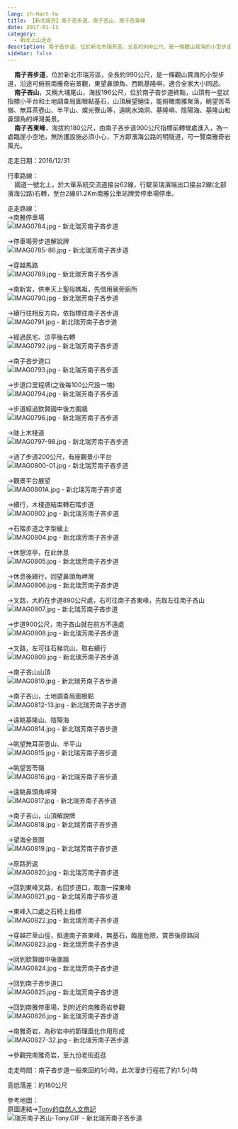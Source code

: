```yaml
---
lang: zh-Hant-tw
title: 【新北瑞芳】南子吝步道、南子吝山、南子吝東峰
date: 2017-01-13
category: 
  - 新北上山走走
description: 南子吝步道，位於新北市瑞芳區，全長約990公尺，是一條觀山賞海的小型步道，沿途可俯視南雅奇岩景觀，東望鼻頭角、西眺基隆嶼，適合全家大小同遊。 南子吝山，又稱大埔尾山，海拔196公尺，位於南子吝步道終點，山頂有一星狀指標小平台和土地調查局圖根點基石，山頂展望絕佳，能俯瞰南雅聚落，眺望苦苓嶺、無耳茶壺山、半平山、燦光寮山等，遠眺水湳洞、基隆嶼、陰陽海、基隆山和鼻頭角的岬灣美景。 南子吝東峰，海拔約180公尺，由南子吝步道900公尺指標前轉彎處進入，為一處臨崖小空地，無防護設施必須小心，下方即濱海公路的明隧道，可一覽南雅奇岩風光。
sidebar: false
---
```


    **南子吝步道**，位於新北市瑞芳區，全長約990公尺，是一條觀山賞海的小型步道，沿途可俯視南雅奇岩景觀，東望鼻頭角、西眺基隆嶼，適合全家大小同遊。  
    **南子吝山**，又稱大埔尾山，海拔196公尺，位於南子吝步道終點，山頂有一星狀指標小平台和土地調查局圖根點基石，山頂展望絕佳，能俯瞰南雅聚落，眺望苦苓嶺、無耳茶壺山、半平山、燦光寮山等，遠眺水湳洞、基隆嶼、陰陽海、基隆山和鼻頭角的岬灣美景。  
    **南子吝東峰**，海拔約180公尺，由南子吝步道900公尺指標前轉彎處進入，為一處臨崖小空地，無防護設施必須小心，下方即濱海公路的明隧道，可一覽南雅奇岩風光。

走走日期：2016/12/31

行車路線：  
    國道一號北上，於大華系統交流道接台62線，行駛至瑞濱端出口接台2線(北部濱海公路)右轉，至台2線81.2Km南雅公車站牌旁停車場停車。

走走路線：  
→南雅停車場  
![IMAG0784.jpg - 新北瑞芳南子吝步道](image/1150310018_l.jpg)

→停車場旁步道解說牌  
![IMAG0785-86.jpg - 新北瑞芳南子吝步道](image/1150307533_l.jpg)

→穿越馬路  
![IMAG0789.jpg - 新北瑞芳南子吝步道](image/1150308415_l.jpg)

→南新宮，供奉天上聖母媽祖，先借用廟旁廁所  
![IMAG0790.jpg - 新北瑞芳南子吝步道](image/1150309617_l.jpg)

→續行往相反方向，依指標往南子吝步道  
![IMAG0791.jpg - 新北瑞芳南子吝步道](image/1150309818_l.jpg)

→經過民宅、涼亭後右轉  
![IMAG0792.jpg - 新北瑞芳南子吝步道](image/1150309618_l.jpg)

→南子吝步道口  
![IMAG0793.jpg - 新北瑞芳南子吝步道](image/1150308720_l.jpg)

→步道口里程牌(之後每100公尺設一塊)  
![IMAG0794.jpg - 新北瑞芳南子吝步道](image/1150308416_l.jpg)

→步道經過欽賢國中後方圍牆  
![IMAG0796.jpg - 新北瑞芳南子吝步道](image/1150309103_l.jpg)

→陡上木棧道  
![IMAG0797-98.jpg - 新北瑞芳南子吝步道](image/1150308530_l.jpg)

→過了步道200公尺，有座觀景小平台  
![IMAG0800-01.jpg - 新北瑞芳南子吝步道](image/1150307534_l.jpg)

→觀景平台展望  
![IMAG0801A.jpg - 新北瑞芳南子吝步道](image/1150307469_l.jpg)

→續行，木棧道結束轉石階步道  
![IMAG0802.jpg - 新北瑞芳南子吝步道](image/1150308131_l.jpg)

→石階步道之字型緩上  
![IMAG0804.jpg - 新北瑞芳南子吝步道](image/1150309518_l.jpg)

→休憩涼亭，在此休息  
![IMAG0805.jpg - 新北瑞芳南子吝步道](image/1150308721_l.jpg)

→休息後續行，回望鼻頭角岬灣  
![IMAG0806.jpg - 新北瑞芳南子吝步道](image/1150309307_l.jpg)

→叉路，大約在步道890公尺處，右可往南子吝東峰，先取左往南子吝山  
![IMAG0807.jpg - 新北瑞芳南子吝步道](image/1150307836_l.jpg)

→步道900公尺，南子吝山就在前方不遠處  
![IMAG0808.jpg - 新北瑞芳南子吝步道](image/1150308722_l.jpg)

→叉路，左可往石梯坑山，取右續行  
![IMAG0809.jpg - 新北瑞芳南子吝步道](image/1150309519_l.jpg)

→南子吝山山頂  
![IMAG0810.jpg - 新北瑞芳南子吝步道](image/1150308132_l.jpg)

→南子吝山，土地調查局圖根點  
![IMAG0812-13.jpg - 新北瑞芳南子吝步道](image/1150308133_l.jpg)

→遠眺基隆山、陰陽海  
![IMAG0814.jpg - 新北瑞芳南子吝步道](image/1150307470_l.jpg)

→眺望無耳茶壺山、半平山  
![IMAG0815.jpg - 新北瑞芳南子吝步道](image/1150309308_l.jpg)

→眺望苦苓嶺  
![IMAG0816.jpg - 新北瑞芳南子吝步道](image/1150310019_l.jpg)

→遠眺鼻頭角岬灣  
![IMAG0817.jpg - 新北瑞芳南子吝步道](image/1150307536_l.jpg)

→南子吝山，山頂解說牌  
![IMAG0818.jpg - 新北瑞芳南子吝步道](image/1150307837_l.jpg)

→望海全景圖  
![IMAG0819.jpg - 新北瑞芳南子吝步道](image/1150309520_l.jpg)

→原路折返  
![IMAG0820.jpg - 新北瑞芳南子吝步道](image/1150308531_l.jpg)

→回到東峰叉路，右回步道口，取直一探東峰  
![IMAG0821.jpg - 新北瑞芳南子吝步道](image/1150307838_l.jpg)

→東峰入口處之石椅上指標  
![IMAG0822.jpg - 新北瑞芳南子吝步道](image/1150308532_l.jpg)

→穿越芒草山徑，抵達南子吝東峰，無基石，臨崖危險，賞景後原路回  
![IMAG0823.jpg - 新北瑞芳南子吝步道](image/1150308134_l.jpg)

→回到欽賢國中後圍牆  
![IMAG0824.jpg - 新北瑞芳南子吝步道](image/1150307839_l.jpg)

→回到南子吝步道口  
![IMAG0825.jpg - 新北瑞芳南子吝步道](image/1150309619_l.jpg)

→回到南雅停車場，到附近的南雅奇岩參觀  
![IMAG0826.jpg - 新北瑞芳南子吝步道](image/1150309620_l.jpg)

→南雅奇岩，為砂岩中的節理風化作用形成  
![IMAG0827-32.jpg - 新北瑞芳南子吝步道](image/1150309309_l.jpg)

→參觀完南雅奇岩，至九份老街逛逛

走走時間：南子吝步道一般來回約1小時，此次漫步行程花了約1.5小時

高低落差：約180公尺

參考地圖：  
原圖連結→[Tony的自然人文旅記](http://www.tonyhuang39.com/tony0454/tony0454.html)  
![瑞芳南子吝山-Tony.GIF - 新北瑞芳南子吝步道](image/1150309104_l.jpg)